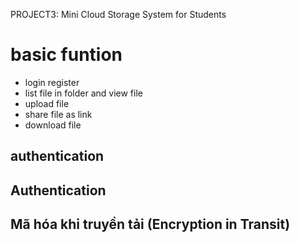 PROJECT3: Mini Cloud Storage System for Students

# basic funtion
- login register
- list file in folder and view file
- upload file
- share file as link
- download file

## authentication

## Authentication

## Mã hóa khi truyền tải (Encryption in Transit)
